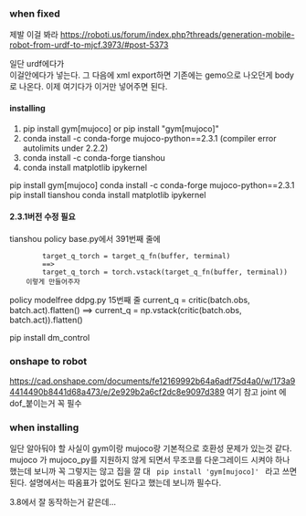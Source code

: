 
### when fixed
제발 이걸 봐라
https://roboti.us/forum/index.php?threads/generation-mobile-robot-from-urdf-to-mjcf.3973/#post-5373

일단 urdf에다가   
<mujoco>
  <compiler fusestatic="false" inertiafromgeom="false" />
</mujoco>
이걸<robot>안에다가 넣는다.
그 다음에 xml export하면 기존에는 gemo으로 나오던게 body로 나온다.
이제 여기다가 <freejoint/> 이거만 넣어주면 된다.
#### installing
1. pip install gym[mujoco] or pip install "gym[mujoco]"
2. conda install -c conda-forge mujoco-python==2.3.1 (compiler error autolimits under 2.2.2)
3. conda install -c conda-forge tianshou
4. conda install matplotlib ipykernel
  

pip install gym[mujoco]
conda install -c conda-forge mujoco-python==2.3.1
pip install tianshou
conda install matplotlib ipykernel

#### 2.3.1버전 수정 필요
tianshou policy base.py에서 391번째 줄에 

            target_q_torch = target_q_fn(buffer, terminal)
            ==>
            target_q_torch = torch.vstack(target_q_fn(buffer, terminal))
        이렇게 만들어주자

policy modelfree ddpg.py 15번째 줄 
current_q = critic(batch.obs, batch.act).flatten()
==>
current_q = np.vstack(critic(batch.obs, batch.act)).flatten()


pip install dm_control
### onshape to robot
https://cad.onshape.com/documents/fe12169992b64a6adf75d4a0/w/173a94414490b8441d68a473/e/2e929b2a6cf2dc8e9097d389
여기 참고
joint 에 dof_붙이는거 꼭 필수
### when installing
일단 알아둬야 할 사실이 gym이랑 mujoco랑 기본적으로 호환성 문제가 있는것 같다. mujoco 가 mujoco_py를 지원하지 않게 되면서 무조코를 다운그레이드 시켜야 하나 했는데 보니까 꼭 그렇지는 않고 집을 깔 대 
<code>
pip install 'gym[mujoco]'
</code>
라고 쓰면 된다. 설명에서는 따옴표가 없어도 된다고 했는데 보니까 필수다.

3.8에서 잘 동작하는거 같은데...








  <actuator>
    <!-- <motor name="joint1" gear="1" joint="joint_1" />
    <motor name="joint2" gear="1" joint="joint_2" />
    <motor name="joint3" gear="1" joint="joint_3" />
    <motor name="joint4" gear="1" joint="joint_4" />
    <motor name="joint15" gear="1" joint="joint_11" />
    <motor name="joint25" gear="1" joint="joint_12" />
    <motor name="joint35" gear="1" joint="joint_13" />
    <motor name="joint45" gear="1" joint="joint_14" /> -->
    <motor name="joint112" gear="1" joint="joint112" />
    <motor name="joint212" gear="1" joint="joint212" />
    <motor name="joint312" gear="1" joint="joint312" />
    <motor name="joint412" gear="1" joint="joint412" />
    <motor name="joint123" gear="1" joint="joint123" />
    <motor name="joint223" gear="1" joint="joint223" />
    <motor name="joint323" gear="1" joint="joint323" />
    <motor name="joint423" gear="1" joint="joint423" />
    <motor name="joint134" gear="1" joint="joint134" />
    <motor name="joint234" gear="1" joint="joint234" />
    <motor name="joint334" gear="1" joint="joint334" />
    <motor name="joint434" gear="1" joint="joint434" />
  </actuator>
